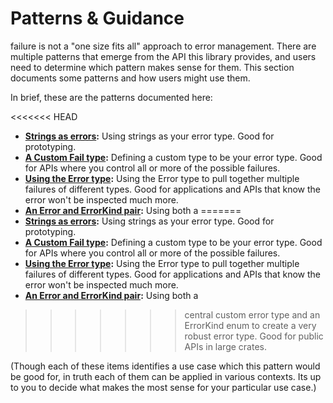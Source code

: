 # Patterns & Guidance

failure is not a "one size fits all" approach to error management. There are
multiple patterns that emerge from the API this library provides, and users
need to determine which pattern makes sense for them. This section documents
some patterns and how users might use them.

In brief, these are the patterns documented here:

<<<<<<< HEAD
- **[Strings as errors](./error-msg.html):** Using strings as your error
  type. Good for prototyping.
- **[A Custom Fail type](./custom-fail.html):** Defining a custom type to be
  your error type. Good for APIs where you control all or more of the
  possible failures.
- **[Using the Error type](./use-error.html):** Using the Error type to pull
  together multiple failures of different types. Good for applications and
  APIs that know the error won't be inspected much more.
- **[An Error and ErrorKind pair](./error-errorkind.html):** Using both a
=======
- **[Strings as errors](./error-msg.md):** Using strings as your error
  type. Good for prototyping.
- **[A Custom Fail type](./custom-fail.md):** Defining a custom type to be
  your error type. Good for APIs where you control all or more of the
  possible failures.
- **[Using the Error type](./use-error.md):** Using the Error type to pull
  together multiple failures of different types. Good for applications and
  APIs that know the error won't be inspected much more.
- **[An Error and ErrorKind pair](./error-errorkind.md):** Using both a
>>>>>>> central
  custom error type and an ErrorKind enum to create a very robust error
  type. Good for public APIs in large crates.

(Though each of these items identifies a use case which this pattern would be
good for, in truth each of them can be applied in various contexts. Its up to
you to decide what makes the most sense for your particular use case.)
